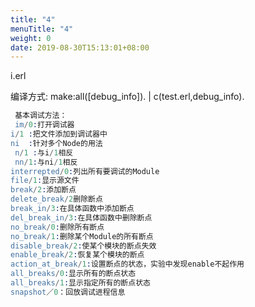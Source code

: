 ```yaml
---
title: "4"
menuTitle: "4"
weight: 0
date: 2019-08-30T15:13:01+08:00
---
```

i.erl


编译方式: make:all([debug_info]). | c(test.erl,debug_info).

```erlang
 基本调试方法：
 im/0:打开调试器
i/1 :把文件添加到调试器中
ni  :针对多个Node的用法
 n/1 :与i/1相反
 nn/1:与ni/1相反
interrepted/0:列出所有要调试的Module
file/1:显示源文件
break/2:添加断点
delete_break/2删除断点
break_in/3:在具体函数中添加断点
del_break_in/3:在具体函数中删除断点
no_break/0:删除所有断点
no_break/1:删除某个Module的所有断点
disable_break/2:使某个模块的断点失效
enable_break/2:恢复某个模块的断点
action_at_break/1:设置断点的状态，实验中发现enable不起作用
all_breaks/0:显示所有的断点状态
all_breaks/1:显示指定所有的断点状态
snapshot／0：回放调试进程信息
```